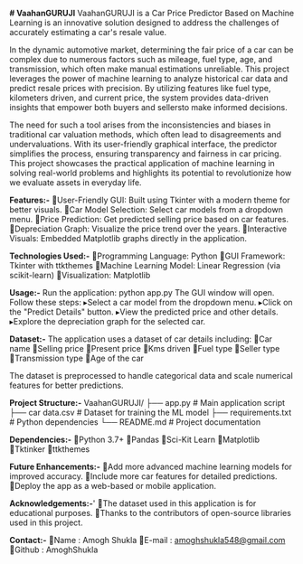 **# VaahanGURUJI**
VaahanGURUJI is a Car Price Predictor Based on Machine Learning is an innovative solution designed to address the challenges of accurately estimating a car's resale value. 

In the dynamic automotive market, determining the fair price of a car can be complex due to numerous factors such as mileage, fuel type, age, and transmission, which often make manual estimations unreliable. This project leverages the power of machine learning to analyze historical car data and predict resale prices with precision. By utilizing features like fuel type, kilometers driven, and current price, the system provides data-driven insights that empower both buyers and sellersto make informed decisions. 

The need for such a tool arises from the inconsistencies and biases in traditional car valuation methods, which often lead to disagreements and undervaluations.
With its user-friendly graphical interface, the predictor simplifies the process, ensuring transparency and fairness in car pricing. This project showcases the practical application of machine learning in solving real-world problems and highlights its potential to revolutionize how we evaluate assets in everyday life.

**Features:-**
  🔹User-Friendly GUI: Built using Tkinter with a modern theme for better visuals.
  🔹Car Model Selection: Select car models from a dropdown menu.
  🔹Price Prediction: Get predicted selling price based on car features.
  🔹Depreciation Graph: Visualize the price trend over the years.
  🔹Interactive Visuals: Embedded Matplotlib graphs directly in the application.

**Technologies Used:-**
  🔹Programming Language: Python
  🔹GUI Framework: Tkinter with ttkthemes
  🔹Machine Learning Model: Linear Regression (via scikit-learn)
  🔹Visualization: Matplotlib

**Usage:-**
Run the application: python app.py
The GUI window will open. Follow these steps:
  ▸Select a car model from the dropdown menu.
  ▸Click on the "Predict Details" button.
  ▸View the predicted price and other details.
  ▸Explore the depreciation graph for the selected car.

**Dataset:-**
The application uses a dataset of car details including:
🔹Car name
🔹Selling price
🔹Present price
🔹Kms driven
🔹Fuel type
🔹Seller type
🔹Transmission type
🔹Age of the car

The dataset is preprocessed to handle categorical data and scale numerical features for better predictions.

**Project Structure:-**
VaahanGURUJI/
  ├── app.py                # Main application script
  ├── car data.csv          # Dataset for training the ML model
  ├── requirements.txt      # Python dependencies
  └── README.md             # Project documentation

  **Dependencies:-**
  🔹Python 3.7+
  🔹Pandas
  🔹Sci-Kit Learn
  🔹Matplotlib
  🔹Tktinker
  🔹ttkthemes

  **Future Enhancements:-**
  🔹Add more advanced machine learning models for improved accuracy.
  🔹Include more car features for detailed predictions.
  🔹Deploy the app as a web-based or mobile application.

  **Acknowledgements:-**'
  🔹The dataset used in this application is for educational purposes.
  🔹Thanks to the contributors of open-source libraries used in this project.

  **Contact:-**
  🔹Name : Amogh Shukla
  🔹E-mail : amoghshukla548@gmail.com\
  🔹Github : AmoghShukla
